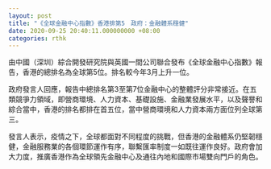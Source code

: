 ```yaml
---
layout: post
title: "《全球金融中心指數》香港排第5　政府：金融體系穩健"
date: 2020-09-25 20:40:11.000000000 +08:00
categories: rthk
---
```


由中國（深圳）綜合開發研究院與英國一間公司聯合發布《全球金融中心指數》報告，香港的總排名為全球第5位。排名較今年3月上升一位。
 
政府發言人回應，報告中總排名第3至第7位金融中心的整體評分非常接近。在五類競爭力領域，即營商環境、人力資本、基礎設施、金融業發展水平，以及聲譽和綜合當中，香港的排名都排在首五位，當中營商環境和人力資本兩方面位列全球第三。

發言人表示，疫情之下，全球都面對不同程度的挑戰，但香港的金融體系仍堅韌穩健，金融服務業的各個環節運作有序，聯繫匯率制度一如既往運作良好。政府會加大力度，推廣香港作為全球領先金融中心及通往內地和國際市場雙向門戶的角色。
